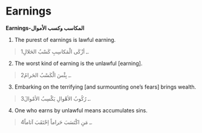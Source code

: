 Earnings
========

**Earnings-المكاسب وكسب الأموال**

1. The purest of earnings is lawful earning.

> 1ـ أزْكَى الْمَكاسِبِ كَسْبُ الحَلالِ.

2. The worst kind of earning is the unlawful [earning].

> 2ـ بِئْسَ الْكَسْبُ الحَرامُ.

3. Embarking on the terrifying [and surmounting one’s fears] brings
wealth.

> 3ـ رُكُوبُ الأهْوالِ يَكْسِبُ الأمْوالَ.

4. One who earns by unlawful means accumulates sins.

> 4ـ مَنِ اكْتَسَبَ حَراماً اِحْتَقَبَ آثاماً.


